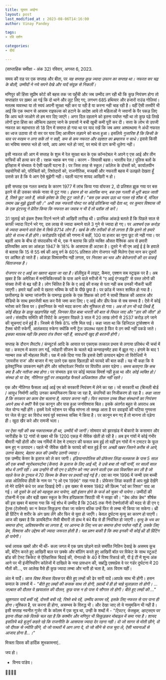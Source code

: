 ```yaml
---
title: घूमता आईना
layout: post
last_modified_at : 2023-08-06T14:16:00
author: Vinay Pandey

tags:
- रवि दर्शन

categories:
- दीर्घ

---
```


(साप्ताहिक समीक्षा - अंक 32)
रविवार, अगस्त 6, 2023.

समय की राह पर एक सप्ताह और बीता, पर *यह सप्ताह कुछ ज्यादा उफान का सप्ताह था। नफरत सर चढ़ के बोली, उम्मीदों ने नये सपने देखे और यादें संदूक से निकलीं।*

मणिपुर की हिंसा सुप्रीम कोर्ट की बहस तक जा पहुँची और जब उम्मीद लग रही थी कि कुछ नियंत्रण होगा तो सप्ताहांत पर ख़बर आ गई कि दो थाने और लूट लिए गए, लगभग 685 हथियार और हजारों राउंड गोलियां। मतलब व्यवस्था या तो स्वयं अपनी सुरक्षा नही कर पा रही है या करना नही चाह रही है। वहीं ऎसी तस्वीरें भी आईं कि एक स्थान से आसाम राइफल्स को हटाने के आदेश आये तो महिलाओं ने जवानों के पैर पकड़ लिए कि आप चले जाओगे तो हम मार दिए जाएंगे। अगर दिल दहलाने को इतना पर्याप्त नही था तो कुछ पढ़े लिखे लोगों द्वारा हिंसा का औचित्य  ठहराए जाने के प्रयासों ने बची खुची कमी पूरी कर दी। सत्ता के लोभ से उपजी नफरत का महाभारत तो 18 दिन में समाप्त हो गया था पर याद रखें कि जब अमर अश्वत्थामा ने अंधी नफरत का ध्वज उठाया तो वो सर पर घाव लिए आजीवन तड़पने को बाध्य हुआ। इसलिये *गुजारिश है कि किसी के घाव पर मरहम न लगा सकें तो न सही, कम से कम नफरत और वहशत का ब्रम्हास्त्र न साधे।* इससे किसी का भविष्य समाप्त भले हो जाये, आप अमर भले हो जाएं, पर माथे से दाग कभी धुलेगा नही। 

इसी नफरत की आग में सप्ताह के शुरू में रेल सुरक्षा बल के एक कॉन्स्टेबल ने अपने ए एस आई और तीन यात्रियों की हत्या कर दी। रक्षक भक्षक बन गया। कारण - सियासी बहस। भारतीय रेल / पुलिस बलों के इतिहास में संभवतः ये ऐसी पहली घटना है। पर जिस तरह से स्कूल / कॉलेज के दोस्तों को, कार्यालयीन सहयोगियों को, परिचितों को, रिश्तेदारों को, राजनीतिक, मजहबी और नफरती बहस में उलझते देखता हूँ उससे डर है कि ये आग ऐसे बुझेगी नही। पहली घटना शायद आखिरी न हो।  

इसी सप्ताह एक गलत कमांड के कारण 1977 में लांच किया गया वॉयजर 2, दो प्रतिशत झुक गया पर बस इतने से ही उसका संपर्क नासा से टूट गया। *इंसान हो या अंतरिक्ष यान, बस एक गलती से धुरी बदल जाती है, रिश्ते छूट जाते हैं, संपर्क हमेशा के लिए टूट जाते हैं।*
_"बस एक कदम उठा था गलत रहे शौक में,_
_मंजिल तमाम उम्र मुझे ढूंढती रही।"_
*अभी तक नफरती पोस्ट पर कोई प्रतिक्रिया नही देता था, पर कुमार विश्वास जी के एक इंटरव्यू ने प्रेरित किया कि नफरत का जवाब न भी दें तो ब्लॉक तो करें।*

31 जुलाई को इंकम टैक्स रिटर्न भरने की आखिरी तारीख थी। प्रारंभिक आंकड़े बताते हैं कि पिछले साल से काफी ज्यादा रिटर्न भरे गए, दस लाख से ज्यादा कमाने वाले 3 गुने से ज्यादा हो गए। पर *आश्चर्य एक करोड़ से ज्यादा कमाने वाले देश मे सिर्फ 8714 लोग हैं। खर्च के तौर तरीकों से तो लगता है कि इतने तो हमारे छोटे से राज्य में ही होंगे।* करोड़पति रईसों की गणना में कहीं, 100 या हजार का गुणा छूट तो नही गया। पर बढ़ती आय के बीच दो संपादकीय भी थे, एक ने बताया कि प्रति व्यक्ति औसत वैश्विक आय से हमारी प्रतिव्यक्ति आय का आंकड़ा 1947 के 18% के आसपास ही अटका है। दूसरे ने सी एम आई ई ई के हवाले से बताया कि 15 से 55 वर्ष की आयु वर्ग के 60% प्रतिशत लोग रोजगार नही मिलेगा ऐसा मान कर दूसरों पर आश्रित हो जाते हैं। आंकड़ा विश्वसनीय नही लगता, पर *निराशा का भाव और बेरोजगारी की दर वाकई चिंताजनक है।*

*रोजगार पर ए आई का खतरा बढ़ता जा रहा है।* हॉलीवुड में लाइट, कैमरा, एक्शन सब स्ट्राइक पर है। अब ख़बर है कि अमेरिका में मनोचिकित्सकों के पास आने वाले मरीजों में "ए आई एंग्जाइटी' से ग्रस्त लोगों की संख्या तेजी से बढ़ रही है। लोग चिंतित है कि के ए आई की वजह से पता नही कब उनकी नौकरी चलीं जाएगी। हमारे यहाँ अभी ये खतरा भविष्य के पर्दे के पीछे छुपा है। पर फ्रॉड में जरूर शामिल हो गया है। छत्तीसगढ़ के चाम्पा जांजगीर के पामगढ़ इलाके के एक शिक्षक को ठगों ने साथी शिक्षक की आवाज और वीडियो के साथ इमरजेंसी बता कर पैसे जमा करा लिए। ए आई और डीप फेक से सब सम्भव है। ऐसे में कोई भरोसा करे किस पर। इंसानियत के नाते मदद करना और मुश्किल हो गया। *अब तो ठग भी पढे लिखें हैं, कोई बीहड़ के डाकू खड़गसिंह नही, जिनका दिल बाबा भारती की बात से पिघल जाए और "हार की जीत" हो जाये।* संसदीय समिति की रिपोर्ट के अनुसार पिछले 3 साल में 20 लाख लोगों से 2537 करोड़ ठगे जाने की सूचनाएं दर्ज हुई हैं। जिसमे से सिर्फ 8% राशि मिल पाई। कहा जाता था कि डिजिटल ट्रांसेक्शन से टैक्स चोरी रुकेगी, आतंकवाद रुकेगा क्योंकि मनी ट्रेल उपलब्ध रहता है फिर ये ठग क्यों नहीं पकडे जाते। *इसका मतलब यही कि हमारा तंत्र तैयार नही हैं, सावधानी खुद ही बरतनी होगी।*

सप्ताह के दौरान लैपटॉप / कंप्यूटर्स आदि के आयात पर एकाएक तत्काल प्रभाव से लगाया प्रतिबंध भी चर्चा में रहा। कस्टम में कतार लग गईं, त्योहारी सीजन के चलते बड़े कन्साइनमेंट हवा में झूल गए। हंगामे के बाद 1 नवम्बर तक की मोहलत मिली। पक्ष में तर्क दिया गया कि इससे देशी उत्पादन बढ़ेगा तो विरोधियों ने 'लायसेंस राज' और बाजार में नए उतरे एक खास खिलाड़ी को फायदे की बात कही। यह भी कहा कि ये इलेक्ट्रॉनिक उपकरण महंगे होंगे और सॉफ्टवेअर निर्यात पर विपरीत असर पड़ेगा। *समय बताएगा कि सच क्या है और नतीजा क्या होगा।* पर संभवतः इस पर कोई व्यापक विमर्श नही हुआ था और *कोई व्यक्ति हो / संस्था हो या देश, नीतिगत मुद्दों पर  ताबड़तोड़ फैसले अधिकांशतः ठीक नहीं रहते।*

एक और नीतिगत फैसला आई आई एम को सरकारी नियंत्रण में लेने का रहा। जो सरकारी था (बिजली बोर्ड / आयुध निर्माणी आदि) उनका कम्पनिकरण किया जा रहा है, कंपनियों का निजीकरण हो रहा है। *कहा जाता है कि सरकार का काम देश चलाना है, व्यापार करना नही। फिर स्वायत्त उच्च शिक्षा संस्थानों का नियंत्रण अपने हाथ मे क्यों?* वैसे एक कानून और पास हुआ जनविश्वास बिल। इसके अंतर्गत बहुत से अपराध अब जेल योग्य नही होंगे। इसमें रेल्वे स्टेशन पर भीख मांगना तो समझ आता है पर दवाइयों की घटिया गुणवत्ता पर जेल से छूट का विरोध स्वयं पूर्व स्वास्थ्य सचिव ने किया है। पर कानून बन गए हैं तो मानना तो पड़ेगा ही। खुदा खैर करे और रामजी भला। 

*पर ऐसा नही की सब नकारात्मक ही था, उम्मीदें भी जागीं।* सोमवार को झारखंड में बोकारो के कसामार और जारीडीह के 12 गांवों से खबर थी कि 1200 एकड़ में जैविक खेती हो रही है। अब इन गांवों में कोई गंभीर बीमारी नही होती और जब गर्मियों में देश मे टमाटर की फसल कम हुई तो  वहीं इन गांवों में न टमाटर के फूल कम हुए न उत्पादन। पहले भी जैविक खेती के फायदे की बात हुई है पर *अच्छी खबर जितने करीब से आये, उतना बेहतर, बेहतर कल की उम्मीद उतनी ज्यादा।*  
एक उम्मीद केंसर के इलाज को ले कर जागी। *इंडियानापोलिस की प्रोफेसर लिंडा मलकास के पास 5 साल की एक बच्ची न्यूरोब्लास्टोमा (केंसर) के इलाज के लिए आई थी, वे उसे बचा तो नहीं पायीं, पर सालों साल शोध में लगीं रहीं। अब उन्होंने पी सी एन ए प्रोटीन को नष्ट करने वाली एक दवा विकसित कर ली है जो पहले फेज के ट्रायल मे 70 किस्म के कैंसर पर प्रभावी पाई गई है।* दवा का नाम 1996 में जन्मी उस बच्ची अन्ना ओलिविया हीली के नाम पर "ए ओ एच 1996" रखा गया है। प्रोफेसर लिंडा कहती हैं आप मुझे देखेंगे तो मेरे दाहिने कंधे पर अन्ना दिखाई देगी। इस खबर से बरबस 1982 की फ़िल्म "दर्द का रिश्ता" याद आ गई। *जो दूसरे के दर्द को महसूस कर पायेगा, वही इंसान होने के फर्ज को चुका भी पायेगा।* उम्मीदों की टोकनी में एक और बड़ी खबर स्कूल के मित्र हरिप्रकाश त्रिपाठी जी ने साझा की। "डेथ ऑफ डेथ" शीर्षक की इस खबर में बताया गया कि नई शोध में उम्मीद है कि 2045 तक नैनो टेक्नोलॉजी की मदद से डी एन ए ट्रेल्स (टेलोमर्स) का न केवल सिकुड़ना रोका जा सकेगा बल्कि उन्हें फिर से लम्बा भी किया जा सकेगा। थ्री डी प्रिंटिंग से शरीर के अंग छाप लेंगे और फिर से युवा हो जाएँगे। केवल दुर्घटना मृत्यु का कारण हो पाएगी। आज की खबर है कि डायबिटीज जैसी बीमारी तो हाथ मे बंधे बैंड से ही नियंत्रित हो जाएगी। *मृत्यु के भय का समाप्त होना, अविश्वसनीय सा लगता है, पर आनन्द के लिए भय का समाप्त होना पर्याप्त नही है, उसके लिए प्रेम, विश्वास और उद्देश्य की ज्यादा जरूरत होती है। यक्ष प्रश्न बाकी है कि क्या इनकी भी कोई थ्री डी प्रिंटिंग हो पायेगी।*

चर्चा लायक खबरें और भी थीं- कला जगत में एक छाप छोड़ने वाले समर्पित नितिन देसाई के असमय कूच की, बेटिंग करते हुए आखिरी बाल पर छक्के और बॉलिंग करते हुए आखिरी बॉल पर विकेट के साथ  स्टुअर्ट ब्रॉड की टेस्ट क्रिकेट से ऐतिहासिक बिदाई की, रोनाल्डो के 40 वें विश्व रिकार्ड की, पी ई टी में शून्य अंक आने पर भी इंजीनियरिंग कॉलेजों में दाखिले के नया प्रावधान की, सम्रद्धि एक्सप्रेस वे पर गर्डर दुर्घटना में 20 मौतों की..., पर आलेख वैसे ही कुछ ज्यादा लम्बा और भारी हो चला है, अतः विराम यहीं।

अंत मे यादेँ। आज *विश्व मित्रता दिवस* पर बीते हुए लम्हों की ढेर सारी यादें।आपके साथ भी होंगी। हसन कमाल के लफ्जों में -
_"बीते हुए लम्हों की कसक साथ तो होगी,_
_ख़्वाबों में ही हो चाहे मुलाक़ात तो होगी।_ ...
_जज़्बात की दौलत ये ख़यालात की दौलत,_
_कुछ पास न हो पास ये सौगात तो होगी।_
_बीते हुए लम्हों की ..."_

*खुशगवार यादें बचीं रहें, दोस्ती बची रहे, रिश्ते बचे रहें, उम्मीद कायम रहें, इसके लिए नफरत से पार पाना ही होगा।* मुश्किल है, पर करना ही होगा, असम्भव के विरुद्ध भी। और देखा जाए तो ये नामुमकिन भी नही है। इसी सप्ताह नवनीत गुर्जर जी के कॉलम में एक सूत्र  था, उन्ही के शब्दों में - _"ट्विटर, फेसबुक, व्हाट्सएप पर इतना तीखा तर्क वितर्क चल रहा है कि कश्मीर और मणिपुर भी सिकुड़कर मोबाइल में समा गया है। शायद इसलिये बडे बुजुर्ग कहते रहे कि *राजनीति के आसपास ज्यादा देर रहना नही।* वो जो सागर से मोती छीने, वो जो दीपक से ज्योति छीने, वो जो पत्थरों में आग लगा दे, वो जो सीने से राज चुरा ले, ऐसी भावनाओं से आजाद होना है...।"_ 

मित्रता दिवस की हार्दिक शुभकामनाएं..

जय हो।

- विनय पांडेय।

🙏🌷🌷🙏
